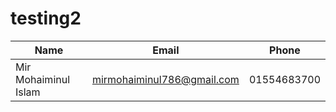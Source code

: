 # testing2

| Name | Email | Phone |
|-----|-----|-----|
| Mir Mohaiminul Islam | mirmohaiminul786@gmail.com| 01554683700 | 
